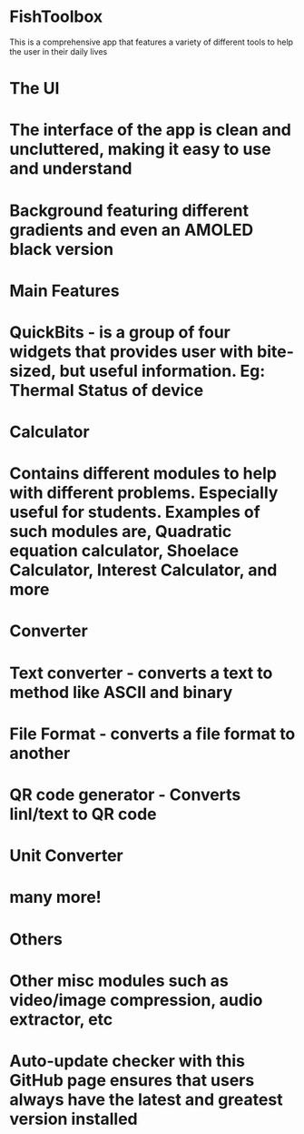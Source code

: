 # FishToolbox
 This is a comprehensive app that features a variety of different tools to help the user in their daily lives

# The UI
# The interface of the app is clean and uncluttered, making it easy to use and understand
# Background featuring different gradients and even an AMOLED black version

# Main Features
# QuickBits - is a group of four widgets that provides user with bite-sized, but useful information. Eg: Thermal Status of device

# Calculator 
# Contains different modules to help with different problems. Especially useful for students. Examples of such modules are, Quadratic equation calculator, Shoelace Calculator, Interest Calculator, and more

# Converter
# Text converter - converts a text to method like ASCII and binary
# File Format - converts a file format to another
# QR code generator - Converts linl/text to QR code
# Unit Converter
# many more!

# Others
# Other misc modules such as video/image compression, audio extractor, etc
# Auto-update checker with this GitHub page ensures that users always have the latest and greatest version installed
